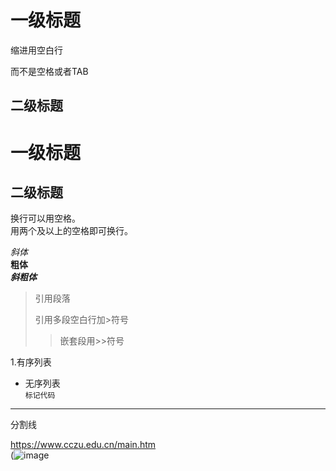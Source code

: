 # 一级标题
缩进用空白行

而不是空格或者TAB
## 二级标题
一级标题
===
二级标题
---

换行可以用空格。   
用两个及以上的空格即可换行。  

_斜体_  
**粗体**  
***斜粗体***

>引用段落
>
>引用多段空白行加>符号
>>嵌套段用>>符号

1.有序列表  
- 无序列表  
`标记代码`

---  
分割线  

<https://www.cczu.edu.cn/main.htm>  
(![image](https://github.com/user-attachments/assets/5c5f6d55-fa85-4f1f-87d5-5741e8744dd7)

